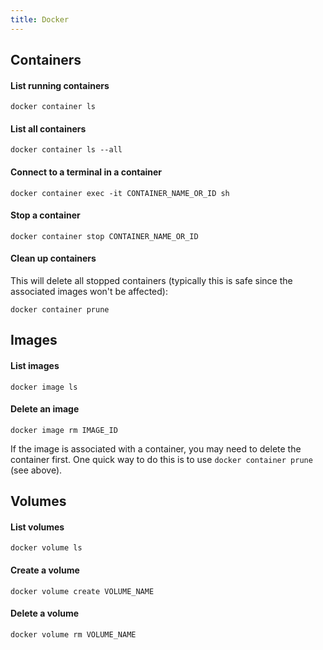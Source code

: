 ```yaml
---
title: Docker
---
```


## Containers

#### List running containers
```
docker container ls
```


#### List all containers
```
docker container ls --all
```


#### Connect to a terminal in a container
```
docker container exec -it CONTAINER_NAME_OR_ID sh
```


#### Stop a container

```
docker container stop CONTAINER_NAME_OR_ID
```


#### Clean up containers
This will delete all stopped containers (typically this is safe since the associated images won't be affected):
```
docker container prune
```



## Images

#### List images
```
docker image ls
```


#### Delete an image
```
docker image rm IMAGE_ID
```

If the image is associated with a container, you may need to delete the container first. One quick way to do this is to use `docker container prune` (see above).



## Volumes

#### List volumes
```
docker volume ls
```


#### Create a volume

```
docker volume create VOLUME_NAME
```


#### Delete a volume
```
docker volume rm VOLUME_NAME
```
